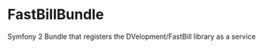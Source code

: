 FastBillBundle
==============

Symfony 2 Bundle that registers the DVelopment/FastBill library as a service
